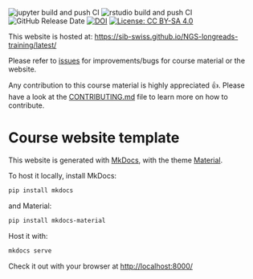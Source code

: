 ![jupyter build and push CI](https://github.com/sib-swiss/NGS-longreads-training/actions/workflows/push_jupyter_container.yml/badge.svg)
![rstudio build and push CI](https://github.com/sib-swiss/NGS-longreads-training/actions/workflows/push_rstudio_container.yml/badge.svg)
![GitHub Release Date](https://img.shields.io/github/release-date/sib-swiss/NGS-longreads-training)
[![DOI](https://zenodo.org/badge/335204160.svg)](https://zenodo.org/badge/latestdoi/335204160)
[![License: CC BY-SA 4.0](https://img.shields.io/badge/License-CC_BY--SA_4.0-lightgrey.svg)](https://creativecommons.org/licenses/by-sa/4.0/)

This website is hosted at: https://sib-swiss.github.io/NGS-longreads-training/latest/

Please refer to [issues](https://github.com/sib-swiss/NGS-longreads-training/issues) for improvements/bugs for course material or the website. 

Any contribution to this course material is highly appreciated :+1:. Please have a look at the [CONTRIBUTING.md](CONTRIBUTING.md) file to learn more on how to contribute. 


# Course website template

This website is generated with [MkDocs](https://www.mkdocs.org/), with the theme [Material](https://squidfunk.github.io/mkdocs-material/).

To host it locally, install MkDocs:
```bash
pip install mkdocs
```

and Material:
```bash
pip install mkdocs-material
```

Host it with:
```bash
mkdocs serve
```

Check it out with your browser at [http://localhost:8000/](http://localhost:8000/)
